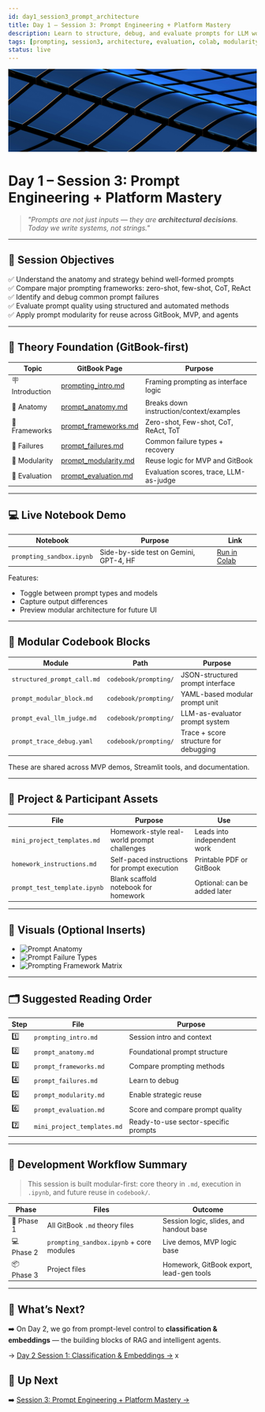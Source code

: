 ```yaml
---
id: day1_session3_prompt_architecture
title: Day 1 – Session 3: Prompt Engineering + Platform Mastery
description: Learn to structure, debug, and evaluate prompts for LLM workflows across Gemini, OpenAI, and Hugging Face
tags: [prompting, session3, architecture, evaluation, colab, modularity]
status: live
---
```

![fig_day1_header](../shared_assets/visuals/images/fig_day1_session3_header.png)

# Day 1 – Session 3: Prompt Engineering + Platform Mastery

> _"Prompts are not just inputs — they are **architectural decisions**. Today we write systems, not strings."_

---

## 🎯 Session Objectives

✅ Understand the anatomy and strategy behind well-formed prompts  
✅ Compare major prompting frameworks: zero-shot, few-shot, CoT, ReAct  
✅ Identify and debug common prompt failures  
✅ Evaluate prompt quality using structured and automated methods  
✅ Apply prompt modularity for reuse across GitBook, MVP, and agents  

---

## 🧠 Theory Foundation (GitBook-first)

| Topic | GitBook Page | Purpose |
|-------|--------------|---------|
| 🪧 Introduction | [prompting_intro.md](../docs/day1/prompting_intro.md) | Framing prompting as interface logic |
| 🧩 Anatomy | [prompt_anatomy.md](../docs/day1/prompt_anatomy.md) | Breaks down instruction/context/examples |
| 🔀 Frameworks | [prompt_frameworks.md](../docs/day1/prompt_frameworks.md) | Zero-shot, Few-shot, CoT, ReAct, ToT |
| 🧯 Failures | [prompt_failures.md](../docs/day1/prompt_failures.md) | Common failure types + recovery |
| 🧱 Modularity | [prompt_modularity.md](../docs/day1/prompt_modularity.md) | Reuse logic for MVP and GitBook |
| 🧪 Evaluation | [prompt_evaluation.md](../docs/day1/prompt_evaluation.md) | Evaluation scores, trace, LLM-as-judge |

---

## 💻 Live Notebook Demo

| Notebook | Purpose | Link |
|----------|---------|------|
| `prompting_sandbox.ipynb` | Side-by-side test on Gemini, GPT-4, HF | [Run in Colab](https://colab.research.google.com/github/MariaAise/test/blob/main/prompting_sandbox.ipynb) |

Features:
- Toggle between prompt types and models
- Capture output differences
- Preview modular architecture for future UI

---

## 🧩 Modular Codebook Blocks

| Module | Path | Purpose |
|--------|------|---------|
| `structured_prompt_call.md` | `codebook/prompting/` | JSON-structured prompt interface |
| `prompt_modular_block.md` | `codebook/prompting/` | YAML-based modular prompt unit |
| `prompt_eval_llm_judge.md` | `codebook/prompting/` | LLM-as-evaluator prompt system |
| `prompt_trace_debug.yaml` | `codebook/prompting/` | Trace + score structure for debugging |

These are shared across MVP demos, Streamlit tools, and documentation.

---

## 🧪 Project & Participant Assets

| File | Purpose | Use |
|------|---------|-----|
| `mini_project_templates.md` | Homework-style real-world prompt challenges | Leads into independent work |
| `homework_instructions.md` | Self-paced instructions for prompt execution | Printable PDF or GitBook |
| `prompt_test_template.ipynb` | Blank scaffold notebook for homework | Optional: can be added later |

---

## 🔁 Visuals (Optional Inserts)

- ![Prompt Anatomy](../../shared_assets/visuals/fig_prompt_anatomy.png)
- ![Prompt Failure Types](../../shared_assets/visuals/fig_prompt_failures.png)
- ![Prompting Framework Matrix](../../shared_assets/visuals/fig_prompt_framework_matrix.png)

---

## 🗂 Suggested Reading Order

| Step | File | Purpose |
|------|------|---------|
| 1️⃣ | `prompting_intro.md` | Session intro and context |
| 2️⃣ | `prompt_anatomy.md` | Foundational prompt structure |
| 3️⃣ | `prompt_frameworks.md` | Compare prompting methods |
| 4️⃣ | `prompt_failures.md` | Learn to debug |
| 5️⃣ | `prompt_modularity.md` | Enable strategic reuse |
| 6️⃣ | `prompt_evaluation.md` | Score and compare prompt quality |
| 7️⃣ | `mini_project_templates.md` | Ready-to-use sector-specific prompts |

---

## 🧵 Development Workflow Summary

> This session is built modular-first: core theory in `.md`, execution in `.ipynb`, and future reuse in `codebook/`.  

| Phase | Files | Outcome |
|-------|-------|---------|
| 📘 Phase 1 | All GitBook `.md` theory files | Session logic, slides, and handout base |
| 💻 Phase 2 | `prompting_sandbox.ipynb` + core modules | Live demos, MVP logic base |
| 📦 Phase 3 | Project files | Homework, GitBook export, lead-gen tools |

---

## 🔮 What’s Next?

➡️ On Day 2, we go from prompt-level control to **classification & embeddings** — the building blocks of RAG and intelligent agents.

→ [Day 2 Session 1: Classification & Embeddings →](../day2_session1_classification_embeddings.md)
x
## 🔭 Up Next

➡️ [Session 3: Prompt Engineering + Platform Mastery →](day1s3_schedule.md)
